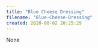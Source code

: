 ```yaml
---
title: "Blue Cheese Dressing"
filename: "Blue-Cheese-Dressing"
created: 2020-08-02 20:25:29
---
```

None
